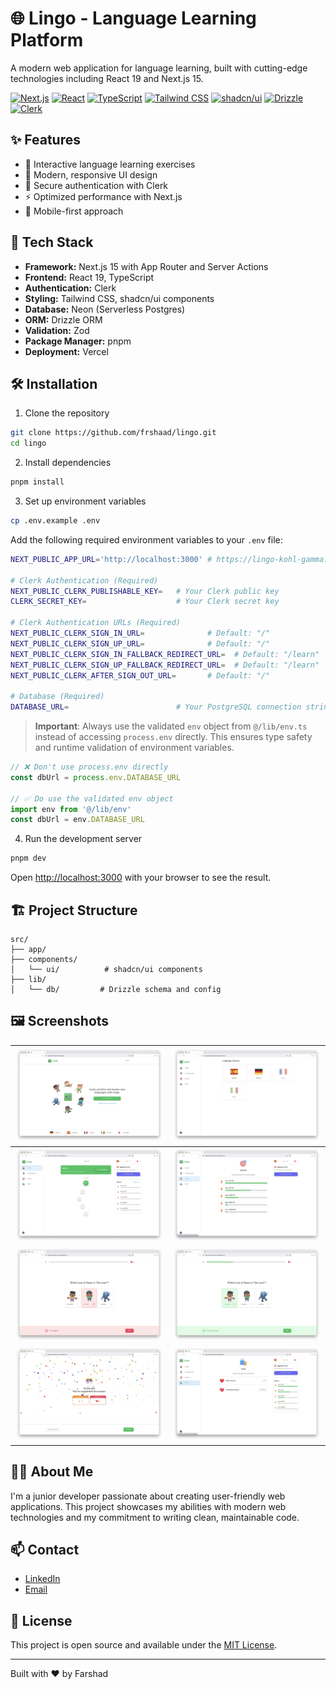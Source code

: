 # 🌐 Lingo - Language Learning Platform

A modern web application for language learning, built with cutting-edge technologies including React 19 and Next.js 15.

[![Next.js](https://img.shields.io/badge/Next.js_15-black?style=for-the-badge&logo=next.js&logoColor=white)](https://nextjs.org/)
[![React](https://img.shields.io/badge/React_19-61DAFB?style=for-the-badge&logo=react&logoColor=black)](https://react.dev/)
[![TypeScript](https://img.shields.io/badge/TypeScript-3178C6?style=for-the-badge&logo=typescript&logoColor=white)](https://www.typescriptlang.org/)
[![Tailwind CSS](https://img.shields.io/badge/Tailwind_CSS-38B2AC?style=for-the-badge&logo=tailwind-css&logoColor=white)](https://tailwindcss.com/)
[![shadcn/ui](https://img.shields.io/badge/shadcn/ui-000000?style=for-the-badge&logo=shadcnui&logoColor=white)](https://ui.shadcn.com/)
[![Drizzle](https://img.shields.io/badge/Drizzle_ORM-C5F74F?style=for-the-badge&logo=drizzle&logoColor=black)](https://orm.drizzle.team/)
[![Clerk](https://img.shields.io/badge/Clerk-6C47FF?style=for-the-badge&logo=clerk&logoColor=white)](https://clerk.com/)

## ✨ Features

- 🎯 Interactive language learning exercises
- 🎨 Modern, responsive UI design
- 🔐 Secure authentication with Clerk
- ⚡ Optimized performance with Next.js
- 📱 Mobile-first approach

## 🚀 Tech Stack

- **Framework:** Next.js 15 with App Router and Server Actions
- **Frontend:** React 19, TypeScript
- **Authentication:** Clerk
- **Styling:** Tailwind CSS, shadcn/ui components
- **Database:** Neon (Serverless Postgres)
- **ORM:** Drizzle ORM
- **Validation:** Zod
- **Package Manager:** pnpm
- **Deployment:** Vercel

## 🛠️ Installation

1. Clone the repository

```bash
git clone https://github.com/frshaad/lingo.git
cd lingo
```

2. Install dependencies

```bash
pnpm install
```

3. Set up environment variables

```bash
cp .env.example .env
```

Add the following required environment variables to your `.env` file:

```bash
NEXT_PUBLIC_APP_URL='http://localhost:3000' # https://lingo-kohl-gamma.vercel.app/

# Clerk Authentication (Required)
NEXT_PUBLIC_CLERK_PUBLISHABLE_KEY=   # Your Clerk public key
CLERK_SECRET_KEY=                    # Your Clerk secret key

# Clerk Authentication URLs (Required)
NEXT_PUBLIC_CLERK_SIGN_IN_URL=              # Default: "/"
NEXT_PUBLIC_CLERK_SIGN_UP_URL=              # Default: "/"
NEXT_PUBLIC_CLERK_SIGN_IN_FALLBACK_REDIRECT_URL=  # Default: "/learn"
NEXT_PUBLIC_CLERK_SIGN_UP_FALLBACK_REDIRECT_URL=  # Default: "/learn"
NEXT_PUBLIC_CLERK_AFTER_SIGN_OUT_URL=       # Default: "/"

# Database (Required)
DATABASE_URL=                        # Your PostgreSQL connection string from Neon.tech
```

> **Important**: Always use the validated `env` object from `@/lib/env.ts` instead of accessing `process.env` directly. This ensures type safety and runtime validation of environment variables.

```typescript
// ❌ Don't use process.env directly
const dbUrl = process.env.DATABASE_URL

// ✅ Do use the validated env object
import env from '@/lib/env'
const dbUrl = env.DATABASE_URL
```

4. Run the development server

```bash
pnpm dev
```

Open [http://localhost:3000](http://localhost:3000) with your browser to see the result.

## 🏗️ Project Structure

```
src/
├── app/
├── components/
│   └── ui/          # shadcn/ui components
├── lib/
│   └── db/         # Drizzle schema and config
```

## 🖼️ Screenshots

| ![Landing Page](/public/screenshots/lingo-shot-1.webp)        | ![Courses Page](/public/screenshots/lingo-shot-2.webp)         |
| ------------------------------------------------------------- | -------------------------------------------------------------- |
| ![Learn Page](/public/screenshots/lingo-shot-3.webp)          | ![Quests Page](/public/screenshots/lingo-shot-8.webp)          |
| ![Lesson Page - Wrong](/public/screenshots/lingo-shot-5.webp) | ![Lesson Page- Correct](/public/screenshots/lingo-shot-6.webp) |
| ![Finish Page](/public/screenshots/lingo-shot-7.webp)         | ![Shop Page](/public/screenshots/lingo-shot-9.webp)            |

## 👨‍💻 About Me

I'm a junior developer passionate about creating user-friendly web applications. This project showcases my abilities with modern web technologies and my commitment to writing clean, maintainable code.

## 📫 Contact

- [LinkedIn](https://www.linkedin.com/in/farshad-hatami/)
- [Email](mailto:farshad.hatami95@gmail.com)

## 📄 License

This project is open source and available under the [MIT License](LICENSE).

---

Built with ❤️ by Farshad
